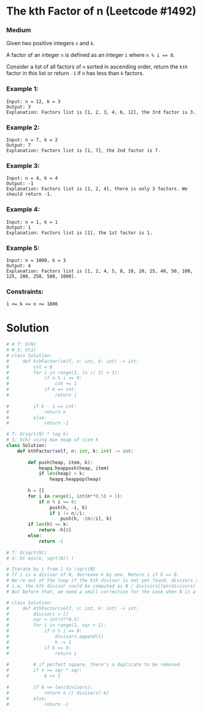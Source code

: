 The kth Factor of n (Leetcode #1492)
===============================
### Medium

Given two positive integers `n` and `k`.

A factor of an integer `n` is defined as an integer `i` where `n % i == 0`.

Consider a list of all factors of `n` sorted in ascending order, return the `kth` factor in this list or return `-1` if `n` has less than `k` factors.

### Example 1:
```
Input: n = 12, k = 3
Output: 3
Explanation: Factors list is [1, 2, 3, 4, 6, 12], the 3rd factor is 3.
```

### Example 2:
```
Input: n = 7, k = 2
Output: 7
Explanation: Factors list is [1, 7], the 2nd factor is 7.
```

### Example 3:
```
Input: n = 4, k = 4
Output: -1
Explanation: Factors list is [1, 2, 4], there is only 3 factors. We should return -1.
```

### Example 4:
```
Input: n = 1, k = 1
Output: 1
Explanation: Factors list is [1], the 1st factor is 1.
```

### Example 5:
```
Input: n = 1000, k = 3
Output: 4
Explanation: Factors list is [1, 2, 4, 5, 8, 10, 20, 25, 40, 50, 100, 125, 200, 250, 500, 1000].
 ```

### Constraints:
```
1 <= k <= n <= 1000
```

Solution
========

```python
# # T: O(N)
# # S: O(1)
# class Solution:
#     def kthFactor(self, n: int, k: int) -> int:
#         cnt = 0
#         for i in range(1, (n // 2) + 1):
#             if n % i == 0:
#                 cnt += 1
#             if k == cnt:
#                 return i
            
#         if k - 1 == cnt:
#             return n
#         else:
#             return -1

# T: O(sqrt(N) * log k)
# S: O(k) using max heap of size k
class Solution:
    def kthFactor(self, n: int, k: int) -> int:
        
        def push(heap, item, k):
            heapq.heappush(heap, item)
            if len(heap) > k:
                heapq.heappop(heap)
    
        h = []
        for i in range(1, int(n**0.5) + 1):
            if n % i == 0:
                push(h, -i, k)
                if i != n//i:
                    push(h, -(n//i), k)
        if len(h) == k:
            return -h[0]
        else:
            return -1
        
# T: O(sqrt(N))
# S: O( min(k, sqrt(N)) )

# Iterate by i from 1 to \sqrt{N} 
# If i is a divisor of N, decrease k by one. Return i if k == 0.
# We're out of the loop if the kth divisor is not yet found. divisors already contains all "independent" divisors. All other divisors are "paired" ones,
# i.e, the kth divisor could be computed as N / divisors[len(divisors) - k].
# But before that, we need a small correction for the case when N is a perfect square. In that case, the divisor list contains a duplicate.

# class Solution:
#     def kthFactor(self, n: int, k: int) -> int:
#         divisors = []
#         sqr = int(n**0.5)
#         for i in range(1, sqr + 1):
#             if n % i == 0:
#                 divisors.append(i)
#                 k -= 1
#             if k == 0:
#                 return i
            
#         # if perfect square, there's a duplicate to be removed.
#         if n == sqr * sqr:
#             k += 1
            
#         if k <= len(divisors):
#             return n // divisors[-k]
#         else:
#             return -1
        
    
```
